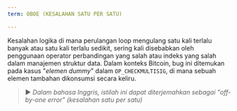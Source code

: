 ```yaml
---
term: OBOE (KESALAHAN SATU PER SATU)

---
```

Kesalahan logika di mana perulangan loop mengulang satu kali terlalu banyak atau satu kali terlalu sedikit, sering kali disebabkan oleh penggunaan operator perbandingan yang salah atau indeks yang salah dalam manajemen struktur data. Dalam konteks Bitcoin, bug ini ditemukan pada kasus "*elemen dummy*" dalam `OP_CHECKMULTISIG`, di mana sebuah elemen tambahan dikonsumsi secara keliru.

> ► *Dalam bahasa Inggris, istilah ini dapat diterjemahkan sebagai "off-by-one error" (kesalahan satu per satu)*